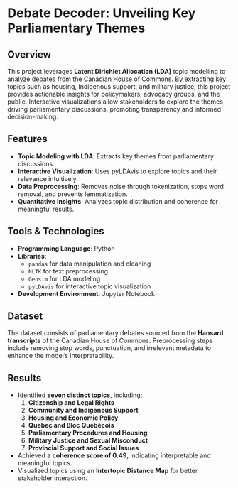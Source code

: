 # Debate Decoder: Unveiling Key Parliamentary Themes

## Overview
This project leverages **Latent Dirichlet Allocation (LDA)** topic modelling to analyze debates from the Canadian House of Commons. By extracting key topics such as housing, Indigenous support, and military justice, this project provides actionable insights for policymakers, advocacy groups, and the public. Interactive visualizations allow stakeholders to explore the themes driving parliamentary discussions, promoting transparency and informed decision-making.

## Features
- **Topic Modeling with LDA**: Extracts key themes from parliamentary discussions.
- **Interactive Visualization**: Uses pyLDAvis to explore topics and their relevance intuitively.
- **Data Preprocessing**: Removes noise through tokenization, stops word removal, and prevents lemmatization.
- **Quantitative Insights**: Analyzes topic distribution and coherence for meaningful results.

## Tools & Technologies
- **Programming Language**: Python
- **Libraries**: 
  - `pandas` for data manipulation and cleaning
  - `NLTK` for text preprocessing
  - `Gensim` for LDA modeling
  - `pyLDAvis` for interactive topic visualization
- **Development Environment**: Jupyter Notebook

## Dataset
The dataset consists of parliamentary debates sourced from the **Hansard transcripts** of the Canadian House of Commons. Preprocessing steps include removing stop words, punctuation, and irrelevant metadata to enhance the model’s interpretability.

## Results
- Identified **seven distinct topics**, including:
  1. **Citizenship and Legal Rights**
  2. **Community and Indigenous Support**
  3. **Housing and Economic Policy**
  4. **Quebec and Bloc Québécois**
  5. **Parliamentary Procedures and Housing**
  6. **Military Justice and Sexual Misconduct**
  7. **Provincial Support and Social Issues**
- Achieved a **coherence score of 0.49**, indicating interpretable and meaningful topics.
- Visualized topics using an **Intertopic Distance Map** for better stakeholder interaction.
